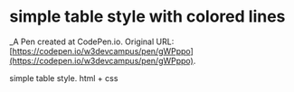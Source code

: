 # simple table style with colored lines
 _A Pen created at CodePen.io. Original URL: [https://codepen.io/w3devcampus/pen/gWPppo](https://codepen.io/w3devcampus/pen/gWPppo).

 simple table style.
html + css